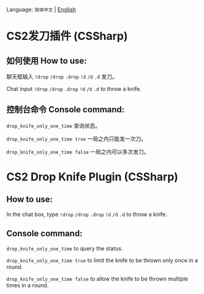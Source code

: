 Language: `简体中文` | [English](#CS2-Drop-Knife-Plugin-CSSharp)
# CS2发刀插件 (CSSharp)

## 如何使用 How to use:

聊天框输入 `!drop` `/drop` `.drop` `!d` `/d` `.d` 发刀。

Chat input `!drop` `/drop` `.drop` `!d` `/d` `.d` to throw a knife.

## 控制台命令 Console command:

`drop_knife_only_one_time` 查询状态。

`drop_knife_only_one_time true` 一局之内只能发一次刀。

`drop_knife_only_one_time false` 一局之内可以多次发刀。

# CS2 Drop Knife Plugin (CSSharp)

## How to use:

In the chat box, type `!drop` `/drop` `.drop` `!d` `/d` `.d` to throw a knife.

## Console command:

`drop_knife_only_one_time` to query the status.

`drop_knife_only_one_time true` to limit the knife to be thrown only once in a round.

`drop_knife_only_one_time false` to allow the knife to be thrown multiple times in a round.